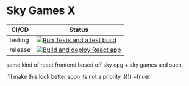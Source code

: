 # Sky Games X
|CI/CD|Status
|-----|------
|testing|[![Run Tests and a test build](https://github.com/stb-gaming/Sky-Games-X/actions/workflows/tests.yml/badge.svg?event=push)](https://github.com/stb-gaming/Sky-Games-X/actions/workflows/tests.yml)|
|release|[![Build and deploy React app](https://github.com/stb-gaming/Sky-Games-X/actions/workflows/build.yml/badge.svg?event=push)](https://github.com/stb-gaming/Sky-Games-X/actions/workflows/build.yml)|

some kind of react frontend based off sky epg + sky games and such.

i'll make this look better soon its not a priority :))))
~fnuer
